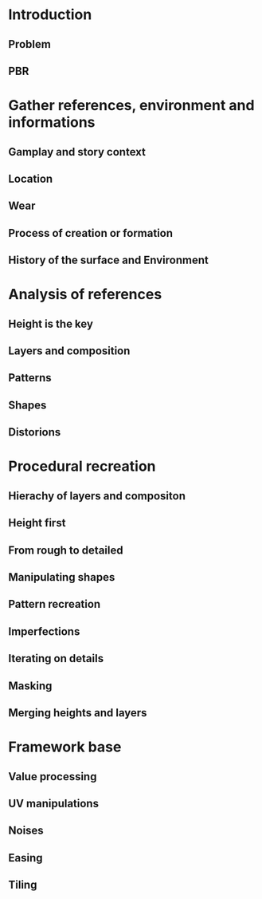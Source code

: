 # Introduction
## Problem
## PBR

# Gather references, environment and informations
## Gamplay and story context
## Location
## Wear
## Process of creation or formation
## History of the surface and Environment

# Analysis of references
## Height is the key
## Layers and composition
## Patterns
## Shapes
## Distorions

# Procedural recreation
## Hierachy of layers and compositon
## Height first
## From rough to detailed
## Manipulating shapes
## Pattern recreation
## Imperfections
## Iterating on details
## Masking
## Merging heights and layers 

# Framework base
## Value processing
## UV manipulations
## Noises
## Easing
## Tiling